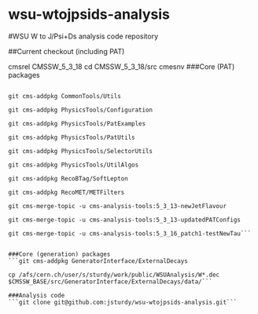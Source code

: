 wsu-wtojpsids-analysis
======================

#WSU W to J/Psi+Ds analysis code repository

##Current checkout (including PAT)

cmsrel CMSSW_5_3_18
cd CMSSW_5_3_18/src
cmesnv
###Core (PAT) packages
```git cms-addpkg PhysicsTools/PatAlgos

git cms-addpkg CommonTools/Utils

git cms-addpkg PhysicsTools/Configuration

git cms-addpkg PhysicsTools/PatExamples

git cms-addpkg PhysicsTools/PatUtils

git cms-addpkg PhysicsTools/SelectorUtils

git cms-addpkg PhysicsTools/UtilAlgos

git cms-addpkg RecoBTag/SoftLepton

git cms-addpkg RecoMET/METFilters

git cms-merge-topic -u cms-analysis-tools:5_3_13-newJetFlavour

git cms-merge-topic -u cms-analysis-tools:5_3_13-updatedPATConfigs

git cms-merge-topic -u cms-analysis-tools:5_3_16_patch1-testNewTau```


###Core (generation) packages
```git cms-addpkg GeneratorInterface/ExternalDecays

cp /afs/cern.ch/user/s/sturdy/work/public/WSUAnalysis/W*.dec $CMSSW_BASE/src/GeneratorInterface/ExternalDecays/data/```

###Analysis code
```git clone git@github.com:jsturdy/wsu-wtojpsids-analysis.git```


